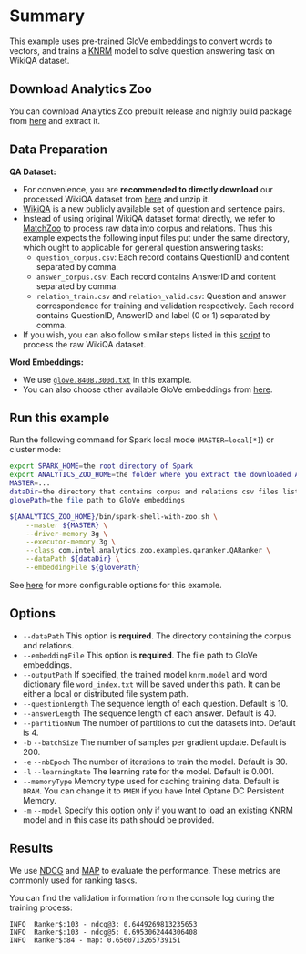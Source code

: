 # Summary
This example uses pre-trained GloVe embeddings to convert words to vectors,
and trains a [KNRM](https://arxiv.org/abs/1706.06613) model to solve question answering task 
on WikiQA dataset.


## Download Analytics Zoo
You can download Analytics Zoo prebuilt release and nightly build package from [here](https://analytics-zoo.github.io/master/#release-download/) and extract it.


## Data Preparation
__QA Dataset:__
- For convenience, you are __recommended to directly download__ our processed WikiQA dataset from [here](https://s3.amazonaws.com/analytics-zoo-data/WikiQAProcessed.zip) and unzip it.
- [WikiQA](https://www.microsoft.com/en-us/download/details.aspx?id=52419) is a new publicly available set of question and sentence pairs.
- Instead of using original WikiQA dataset format directly, we refer to [MatchZoo](https://github.com/NTMC-Community/MatchZoo) to process raw data into corpus and relations.
Thus this example expects the following input files put under the same directory, which ought to applicable for general question answering tasks:
    - `question_corpus.csv`: Each record contains QuestionID and content separated by comma.
    - `answer_corpus.csv`: Each record contains AnswerID and content separated by comma.
    - `relation_train.csv` and `relation_valid.csv`: Question and answer correspondence for training and validation respectively. Each record contains QuestionID, AnswerID and label (0 or 1) separated by comma.
- If you wish, you can also follow similar steps listed in this [script](https://github.com/NTMC-Community/MatchZoo/blob/v1.0/data/WikiQA/run_data.sh) to process the raw WikiQA dataset.

__Word Embeddings:__
- We use [`glove.840B.300d.txt`](http://nlp.stanford.edu/data/glove.840B.300d.zip) in this example.
- You can also choose other available GloVe embeddings from [here](https://nlp.stanford.edu/projects/glove/).


## Run this example
Run the following command for Spark local mode (`MASTER=local[*]`) or cluster mode:

```bash
export SPARK_HOME=the root directory of Spark
export ANALYTICS_ZOO_HOME=the folder where you extract the downloaded Analytics Zoo zip package
MASTER=...
dataDir=the directory that contains corpus and relations csv files listed above
glovePath=the file path to GloVe embeddings

${ANALYTICS_ZOO_HOME}/bin/spark-shell-with-zoo.sh \
    --master ${MASTER} \
    --driver-memory 3g \
    --executor-memory 3g \
    --class com.intel.analytics.zoo.examples.qaranker.QARanker \
    --dataPath ${dataDir} \
    --embeddingFile ${glovePath}
```
See [here](#options) for more configurable options for this example.


## Options
* `--dataPath` This option is __required__. The directory containing the corpus and relations.
* `--embeddingFile` This option is __required__. The file path to GloVe embeddings.
* `--outputPath` If specified, the trained model `knrm.model` and word dictionary file `word_index.txt` will be saved under this path. It can be either a local or distributed file system path.
* `--questionLength` The sequence length of each question. Default is 10.
* `--answerLength` The sequence length of each answer. Default is 40.
* `--partitionNum` The number of partitions to cut the datasets into. Default is 4.
* `-b` `--batchSize` The number of samples per gradient update. Default is 200.
* `-e` `--nbEpoch` The number of iterations to train the model. Default is 30.
* `-l` `--learningRate` The learning rate for the model. Default is 0.001.
* `--memoryType` Memory type used for caching training data. Default is `DRAM`. You can change it to `PMEM` if you have Intel Optane DC Persistent Memory.
* `-m` `--model` Specify this option only if you want to load an existing KNRM model and in this case its path should be provided.



## Results
We use [NDCG](https://en.wikipedia.org/wiki/Evaluation_measures_(information_retrieval)#Discounted_cumulative_gain) and [MAP](https://en.wikipedia.org/wiki/Evaluation_measures_(information_retrieval)#Mean_average_precision) to evaluate the performance. These metrics are commonly used for ranking tasks.

You can find the validation information from the console log during the training process:
```
INFO  Ranker$:103 - ndcg@3: 0.6449269813235653
INFO  Ranker$:103 - ndcg@5: 0.6953062444306408
INFO  Ranker$:84 - map: 0.6560713265739151
```
